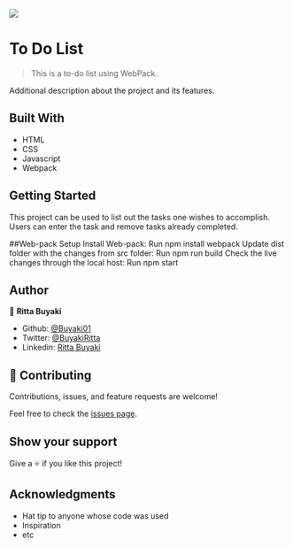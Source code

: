 ![](https://img.shields.io/badge/Microverse-blueviolet)

# To Do List

> This is a to-do list using WebPack.

Additional description about the project and its features.

## Built With

- HTML
- CSS
- Javascript
- Webpack

## Getting Started

This project can be used to list out the tasks one wishes to accomplish. Users can enter the task and remove tasks already completed.

##Web-pack Setup
Install Web-pack: Run npm install webpack
Update dist folder with the changes from src folder: Run npm run build
Check the live changes through the local host: Run npm start

## Author

👤 **Ritta Buyaki**
- Github: [@Buyaki01](https://github.com/Buyaki01)
- Twitter: [ @BuyakiRitta](https://twitter.com/BuyakiRitta)
- Linkedin: [Ritta Buyaki](https://www.linkedin.com/in/ritta-buyaki-b12904128/)

## 🤝 Contributing

Contributions, issues, and feature requests are welcome!

Feel free to check the [issues page]().

## Show your support

Give a ⭐️ if you like this project!

## Acknowledgments

- Hat tip to anyone whose code was used
- Inspiration
- etc
